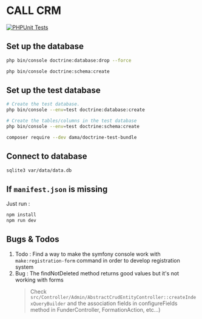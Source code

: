 # CALL CRM

[![PHPUnit Tests](https://github.com/martin-call-learning/call_crm/workflows/PHPUnit%20Tests/badge.svg)](https://github.com/martin-call-learning/call_crm/actions/workflows/phpunit.yml)

## Set up the database
```bash 
php bin/console doctrine:database:drop --force

php bin/console doctrine:schema:create
```
## Set up the test database
```bash
# Create the test database.
php bin/console --env=test doctrine:database:create

# Create the tables/columns in the test database
php bin/console --env=test doctrine:schema:create

composer require --dev dama/doctrine-test-bundle
```

## Connect to database
```bash
sqlite3 var/data/data.db
```

## If ```manifest.json``` is missing
Just run :
```bash 
npm install
npm run dev
```

## Bugs & Todos

1. Todo : Find a way to make the symfony console work with ```make:registration-form``` command in order to develop registration system
2. Bug : The findNotDeleted method returns good values but it's not working with forms 
    > Check ```src/Controller/Admin/AbstractCrudEntityController::createIndexQueryBuilder``` and the association fields in configureFields method in FunderController, FormationAction, etc...)